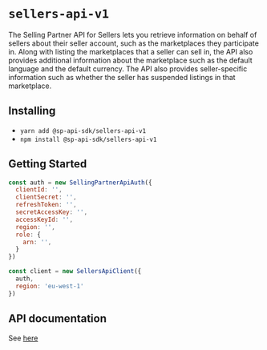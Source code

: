 # `sellers-api-v1`

The Selling Partner API for Sellers lets you retrieve information on behalf of sellers about their seller account, such as the marketplaces they participate in. Along with listing the marketplaces that a seller can sell in, the API also provides additional information about the marketplace such as the default language and the default currency. The API also provides seller-specific information such as whether the seller has suspended listings in that marketplace.

## Installing

* `yarn add @sp-api-sdk/sellers-api-v1`
* `npm install @sp-api-sdk/sellers-api-v1`

## Getting Started

```javascript
const auth = new SellingPartnerApiAuth({
  clientId: '',
  clientSecret: '',
  refreshToken: '',
  secretAccessKey: '',
  accessKeyId: '',
  region: '',
  role: {
    arn: '',
  }
})

const client = new SellersApiClient({
  auth,
  region: 'eu-west-1'
})
```

## API documentation

See [here](https://github.com/amzn/selling-partner-api-docs/tree/main/references/sellers-api/sellers.md)
